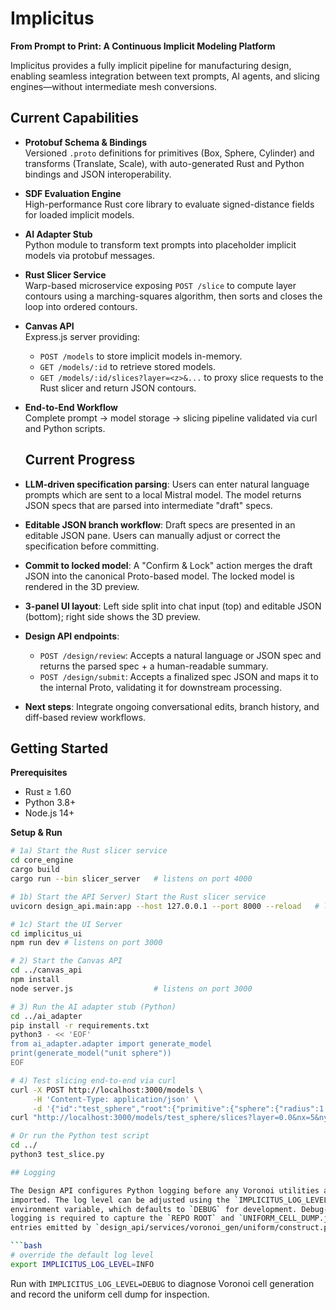 # Implicitus

**From Prompt to Print: A Continuous Implicit Modeling Platform**

Implicitus provides a fully implicit pipeline for manufacturing design, enabling seamless integration between text prompts, AI agents, and slicing engines—without intermediate mesh conversions.

## Current Capabilities

- **Protobuf Schema & Bindings**  
  Versioned `.proto` definitions for primitives (Box, Sphere, Cylinder) and transforms (Translate, Scale), with auto-generated Rust and Python bindings and JSON interoperability.

- **SDF Evaluation Engine**  
  High-performance Rust core library to evaluate signed-distance fields for loaded implicit models.

- **AI Adapter Stub**  
  Python module to transform text prompts into placeholder implicit models via protobuf messages.

- **Rust Slicer Service**  
  Warp-based microservice exposing `POST /slice` to compute layer contours using a marching-squares algorithm, then sorts and closes the loop into ordered contours.

- **Canvas API**  
  Express.js server providing:
  - `POST /models` to store implicit models in-memory.  
  - `GET /models/:id` to retrieve stored models.  
  - `GET /models/:id/slices?layer=<z>&...` to proxy slice requests to the Rust slicer and return JSON contours.

- **End-to-End Workflow**  
  Complete prompt → model storage → slicing pipeline validated via curl and Python scripts.

  ## Current Progress

- **LLM-driven specification parsing**: Users can enter natural language prompts which are sent to a local Mistral model. The model returns JSON specs that are parsed into intermediate "draft" specs.
- **Editable JSON branch workflow**: Draft specs are presented in an editable JSON pane. Users can manually adjust or correct the specification before committing.
- **Commit to locked model**: A "Confirm & Lock" action merges the draft JSON into the canonical Proto-based model. The locked model is rendered in the 3D preview.
- **3-panel UI layout**: Left side split into chat input (top) and editable JSON (bottom); right side shows the 3D preview.
- **Design API endpoints**:
  - `POST /design/review`: Accepts a natural language or JSON spec and returns the parsed spec + a human-readable summary.
  - `POST /design/submit`: Accepts a finalized spec JSON and maps it to the internal Proto, validating it for downstream processing.
- **Next steps**: Integrate ongoing conversational edits, branch history, and diff-based review workflows.


## Getting Started

**Prerequisites**  
- Rust ≥ 1.60  
- Python 3.8+  
- Node.js 14+

**Setup & Run**

```bash
# 1a) Start the Rust slicer service
cd core_engine
cargo build
cargo run --bin slicer_server   # listens on port 4000

# 1b) Start the API Server) Start the Rust slicer service
uvicorn design_api.main:app --host 127.0.0.1 --port 8000 --reload   # listens on port 8000

# 1c) Start the UI Server
cd implicitus_ui
npm run dev # listens on port 3000

# 2) Start the Canvas API
cd ../canvas_api
npm install
node server.js                  # listens on port 3000

# 3) Run the AI adapter stub (Python)
cd ../ai_adapter
pip install -r requirements.txt
python3 - << 'EOF'
from ai_adapter.adapter import generate_model
print(generate_model("unit sphere"))
EOF

# 4) Test slicing end-to-end via curl
curl -X POST http://localhost:3000/models \
     -H 'Content-Type: application/json' \
     -d '{"id":"test_sphere","root":{"primitive":{"sphere":{"radius":1.0}}}}'
curl "http://localhost:3000/models/test_sphere/slices?layer=0.0&nx=5&ny=5"

# Or run the Python test script
cd ../
python3 test_slice.py

## Logging

The Design API configures Python logging before any Voronoi utilities are
imported. The log level can be adjusted using the `IMPLICITUS_LOG_LEVEL`
environment variable, which defaults to `DEBUG` for development. Debug-level
logging is required to capture the `REPO ROOT` and `UNIFORM_CELL_DUMP.json`
entries emitted by `design_api/services/voronoi_gen/uniform/construct.py`.

```bash
# override the default log level
export IMPLICITUS_LOG_LEVEL=INFO
```

Run with `IMPLICITUS_LOG_LEVEL=DEBUG` to diagnose Voronoi cell generation and
record the uniform cell dump for inspection.
